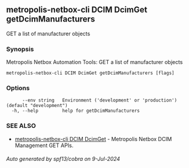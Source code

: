 ## metropolis-netbox-cli DCIM DcimGet getDcimManufacturers

GET a list of manufacturer objects

### Synopsis


Metropolis Netbox Automation Tools:
  GET a list of manufacturer objects

```
metropolis-netbox-cli DCIM DcimGet getDcimManufacturers [flags]
```

### Options

```
      --env string   Environment ('development' or 'production') (default "development")
  -h, --help         help for getDcimManufacturers
```

### SEE ALSO

* [metropolis-netbox-cli DCIM DcimGet]()	 - Metropolis Netbox DCIM Management GET APIs.

###### Auto generated by spf13/cobra on 9-Jul-2024

